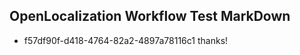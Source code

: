 ## OpenLocalization Workflow Test MarkDown
* f57df90f-d418-4764-82a2-4897a78116c1 thanks!

<!--HONumber=Oct16_HO4-->


